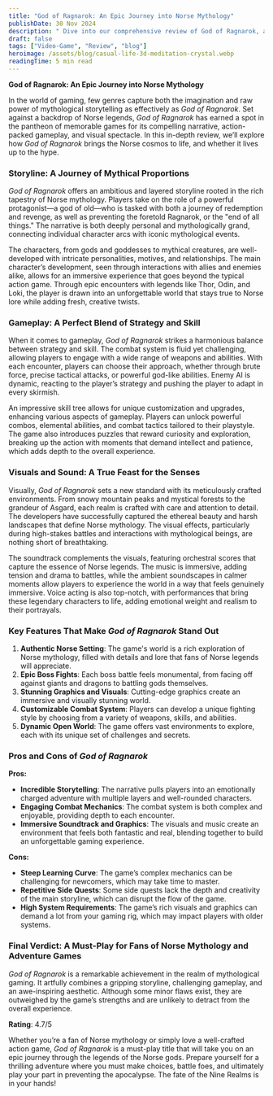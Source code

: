 ```yaml
---
title: "God of Ragnarok: An Epic Journey into Norse Mythology"
publishDate: 30 Nov 2024
description: " Dive into our comprehensive review of God of Ragnarok, an immersive Norse mythology game. Explore its gripping storyline, dynamic gameplay, and stunning graphics."
draft: false
tags: ["Video-Game", "Review", "blog"]
heroimage: /assets/blog/casual-life-3d-meditation-crystal.webp
readingTime: 5 min read
---
```


**God of Ragnarok: An Epic Journey into Norse Mythology**

In the world of gaming, few genres capture both the imagination and raw power of mythological storytelling as effectively as _God of Ragnarok_. Set against a backdrop of Norse legends, _God of Ragnarok_ has earned a spot in the pantheon of memorable games for its compelling narrative, action-packed gameplay, and visual spectacle. In this in-depth review, we’ll explore how _God of Ragnarok_ brings the Norse cosmos to life, and whether it lives up to the hype.

### Storyline: A Journey of Mythical Proportions

_God of Ragnarok_ offers an ambitious and layered storyline rooted in the rich tapestry of Norse mythology. Players take on the role of a powerful protagonist—a god of old—who is tasked with both a journey of redemption and revenge, as well as preventing the foretold Ragnarok, or the "end of all things." The narrative is both deeply personal and mythologically grand, connecting individual character arcs with iconic mythological events.

The characters, from gods and goddesses to mythical creatures, are well-developed with intricate personalities, motives, and relationships. The main character’s development, seen through interactions with allies and enemies alike, allows for an immersive experience that goes beyond the typical action game. Through epic encounters with legends like Thor, Odin, and Loki, the player is drawn into an unforgettable world that stays true to Norse lore while adding fresh, creative twists.

### Gameplay: A Perfect Blend of Strategy and Skill

When it comes to gameplay, _God of Ragnarok_ strikes a harmonious balance between strategy and skill. The combat system is fluid yet challenging, allowing players to engage with a wide range of weapons and abilities. With each encounter, players can choose their approach, whether through brute force, precise tactical attacks, or powerful god-like abilities. Enemy AI is dynamic, reacting to the player’s strategy and pushing the player to adapt in every skirmish.

An impressive skill tree allows for unique customization and upgrades, enhancing various aspects of gameplay. Players can unlock powerful combos, elemental abilities, and combat tactics tailored to their playstyle. The game also introduces puzzles that reward curiosity and exploration, breaking up the action with moments that demand intellect and patience, which adds depth to the overall experience.

### Visuals and Sound: A True Feast for the Senses

Visually, _God of Ragnarok_ sets a new standard with its meticulously crafted environments. From snowy mountain peaks and mystical forests to the grandeur of Asgard, each realm is crafted with care and attention to detail. The developers have successfully captured the ethereal beauty and harsh landscapes that define Norse mythology. The visual effects, particularly during high-stakes battles and interactions with mythological beings, are nothing short of breathtaking.

The soundtrack complements the visuals, featuring orchestral scores that capture the essence of Norse legends. The music is immersive, adding tension and drama to battles, while the ambient soundscapes in calmer moments allow players to experience the world in a way that feels genuinely immersive. Voice acting is also top-notch, with performances that bring these legendary characters to life, adding emotional weight and realism to their portrayals.

### Key Features That Make _God of Ragnarok_ Stand Out

1. **Authentic Norse Setting**: The game's world is a rich exploration of Norse mythology, filled with details and lore that fans of Norse legends will appreciate.
2. **Epic Boss Fights**: Each boss battle feels monumental, from facing off against giants and dragons to battling gods themselves.
3. **Stunning Graphics and Visuals**: Cutting-edge graphics create an immersive and visually stunning world.
4. **Customizable Combat System**: Players can develop a unique fighting style by choosing from a variety of weapons, skills, and abilities.
5. **Dynamic Open World**: The game offers vast environments to explore, each with its unique set of challenges and secrets.

### Pros and Cons of _God of Ragnarok_

**Pros:**

- **Incredible Storytelling**: The narrative pulls players into an emotionally charged adventure with multiple layers and well-rounded characters.
- **Engaging Combat Mechanics**: The combat system is both complex and enjoyable, providing depth to each encounter.
- **Immersive Soundtrack and Graphics**: The visuals and music create an environment that feels both fantastic and real, blending together to build an unforgettable gaming experience.

**Cons:**

- **Steep Learning Curve**: The game’s complex mechanics can be challenging for newcomers, which may take time to master.
- **Repetitive Side Quests**: Some side quests lack the depth and creativity of the main storyline, which can disrupt the flow of the game.
- **High System Requirements**: The game’s rich visuals and graphics can demand a lot from your gaming rig, which may impact players with older systems.

### Final Verdict: A Must-Play for Fans of Norse Mythology and Adventure Games

_God of Ragnarok_ is a remarkable achievement in the realm of mythological gaming. It artfully combines a gripping storyline, challenging gameplay, and an awe-inspiring aesthetic. Although some minor flaws exist, they are outweighed by the game’s strengths and are unlikely to detract from the overall experience.

**Rating**: 4.7/5

Whether you’re a fan of Norse mythology or simply love a well-crafted action game, _God of Ragnarok_ is a must-play title that will take you on an epic journey through the legends of the Norse gods. Prepare yourself for a thrilling adventure where you must make choices, battle foes, and ultimately play your part in preventing the apocalypse. The fate of the Nine Realms is in your hands!
